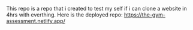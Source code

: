 This repo is a repo that i created to test my self if i can  clone a website in 4hrs with everthing.
Here is the deployed repo: https://the-gym-assessment.netlify.app/